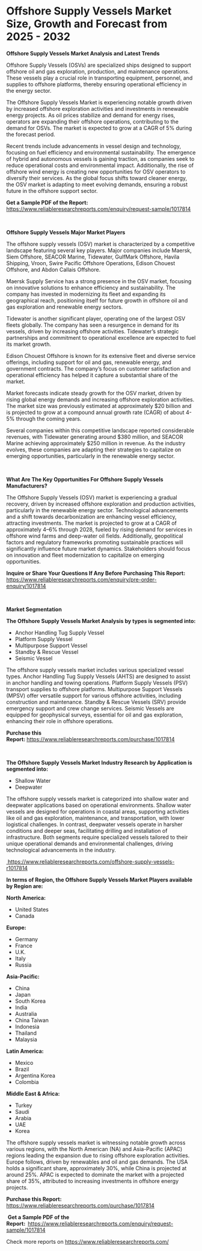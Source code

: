 <p><h1>Offshore Supply Vessels Market Size, Growth and Forecast from 2025 - 2032</h1></p><p><strong>Offshore Supply Vessels Market Analysis and Latest Trends</strong></p>
<p><p>Offshore Supply Vessels (OSVs) are specialized ships designed to support offshore oil and gas exploration, production, and maintenance operations. These vessels play a crucial role in transporting equipment, personnel, and supplies to offshore platforms, thereby ensuring operational efficiency in the energy sector.</p><p>The Offshore Supply Vessels Market is experiencing notable growth driven by increased offshore exploration activities and investments in renewable energy projects. As oil prices stabilize and demand for energy rises, operators are expanding their offshore operations, contributing to the demand for OSVs. The market is expected to grow at a CAGR of 5% during the forecast period.</p><p>Recent trends include advancements in vessel design and technology, focusing on fuel efficiency and environmental sustainability. The emergence of hybrid and autonomous vessels is gaining traction, as companies seek to reduce operational costs and environmental impact. Additionally, the rise of offshore wind energy is creating new opportunities for OSV operators to diversify their services. As the global focus shifts toward cleaner energy, the OSV market is adapting to meet evolving demands, ensuring a robust future in the offshore support sector.</p></p>
<p><strong>Get a Sample PDF of the Report:&nbsp;</strong> <a href="https://www.reliableresearchreports.com/enquiry/request-sample/1017814?utm_campaign=3053&utm_medium=2&utm_source=Github&utm_content=ia&utm_term=30032025&utm_id=offshore-supply-vessels">https://www.reliableresearchreports.com/enquiry/request-sample/1017814</a></p>
<p>&nbsp;</p>
<p><strong>Offshore Supply Vessels Major Market Players</strong></p>
<p><p>The offshore supply vessels (OSV) market is characterized by a competitive landscape featuring several key players. Major companies include Maersk, Siem Offshore, SEACOR Marine, Tidewater, GulfMark Offshore, Havila Shipping, Vroon, Swire Pacific Offshore Operations, Edison Chouest Offshore, and Abdon Callais Offshore. </p><p>Maersk Supply Service has a strong presence in the OSV market, focusing on innovative solutions to enhance efficiency and sustainability. The company has invested in modernizing its fleet and expanding its geographical reach, positioning itself for future growth in offshore oil and gas exploration and renewable energy sectors.</p><p>Tidewater is another significant player, operating one of the largest OSV fleets globally. The company has seen a resurgence in demand for its vessels, driven by increasing offshore activities. Tidewater’s strategic partnerships and commitment to operational excellence are expected to fuel its market growth.</p><p>Edison Chouest Offshore is known for its extensive fleet and diverse service offerings, including support for oil and gas, renewable energy, and government contracts. The company’s focus on customer satisfaction and operational efficiency has helped it capture a substantial share of the market.</p><p>Market forecasts indicate steady growth for the OSV market, driven by rising global energy demands and increasing offshore exploration activities. The market size was previously estimated at approximately $20 billion and is projected to grow at a compound annual growth rate (CAGR) of about 4-5% through the coming years.</p><p>Several companies within this competitive landscape reported considerable revenues, with Tidewater generating around $380 million, and SEACOR Marine achieving approximately $250 million in revenue. As the industry evolves, these companies are adapting their strategies to capitalize on emerging opportunities, particularly in the renewable energy sector.</p></p>
<p>&nbsp;</p>
<p><strong>What Are The Key Opportunities For Offshore Supply Vessels Manufacturers?</strong></p>
<p><p>The Offshore Supply Vessels (OSV) market is experiencing a gradual recovery, driven by increased offshore exploration and production activities, particularly in the renewable energy sector. Technological advancements and a shift towards decarbonization are enhancing vessel efficiency, attracting investments. The market is projected to grow at a CAGR of approximately 4–6% through 2028, fueled by rising demand for services in offshore wind farms and deep-water oil fields. Additionally, geopolitical factors and regulatory frameworks promoting sustainable practices will significantly influence future market dynamics. Stakeholders should focus on innovation and fleet modernization to capitalize on emerging opportunities.</p></p>
<p><strong>Inquire or Share Your Questions If Any Before Purchasing This Report:</strong> <a href="https://www.reliableresearchreports.com/enquiry/pre-order-enquiry/1017814?utm_campaign=3053&utm_medium=2&utm_source=Github&utm_content=ia&utm_term=30032025&utm_id=offshore-supply-vessels">https://www.reliableresearchreports.com/enquiry/pre-order-enquiry/1017814</a></p>
<p>&nbsp;</p>
<p><strong>Market Segmentation</strong></p>
<p><strong>The Offshore Supply Vessels Market Analysis by types is segmented into:</strong></p>
<p><ul><li>Anchor Handling Tug Supply Vessel</li><li>Platform Supply Vessel</li><li>Multipurpose Support Vessel</li><li>Standby & Rescue Vessel</li><li>Seismic Vessel</li></ul></p>
<p><p>The offshore supply vessels market includes various specialized vessel types. Anchor Handling Tug Supply Vessels (AHTS) are designed to assist in anchor handling and towing operations. Platform Supply Vessels (PSV) transport supplies to offshore platforms. Multipurpose Support Vessels (MPSV) offer versatile support for various offshore activities, including construction and maintenance. Standby & Rescue Vessels (SRV) provide emergency support and crew change services. Seismic Vessels are equipped for geophysical surveys, essential for oil and gas exploration, enhancing their role in offshore operations.</p></p>
<p><strong>Purchase this Report:&nbsp;</strong><a href="https://www.reliableresearchreports.com/purchase/1017814?utm_campaign=3053&utm_medium=2&utm_source=Github&utm_content=ia&utm_term=30032025&utm_id=offshore-supply-vessels">https://www.reliableresearchreports.com/purchase/1017814</a></p>
<p>&nbsp;</p>
<p><strong>The Offshore Supply Vessels Market Industry Research by Application is segmented into:</strong></p>
<p><ul><li>Shallow Water</li><li>Deepwater</li></ul></p>
<p><p>The offshore supply vessels market is categorized into shallow water and deepwater applications based on operational environments. Shallow water vessels are designed for operations in coastal areas, supporting activities like oil and gas exploration, maintenance, and transportation, with lower logistical challenges. In contrast, deepwater vessels operate in harsher conditions and deeper seas, facilitating drilling and installation of infrastructure. Both segments require specialized vessels tailored to their unique operational demands and environmental challenges, driving technological advancements in the industry.</p></p>
<p><a href="https://www.reliableresearchreports.com/offshore-supply-vessels-r1017814?utm_campaign=3053&utm_medium=2&utm_source=Github&utm_content=ia&utm_term=30032025&utm_id=offshore-supply-vessels">&nbsp;https://www.reliableresearchreports.com/offshore-supply-vessels-r1017814</a></p>
<p><strong>In terms of Region, the Offshore Supply Vessels Market Players available by Region are:</strong></p>
<p>
    <p> <strong> North America: </strong>
        <ul>
            <li>United States</li>
            <li>Canada</li>
        </ul>
        </p> 
    <p> <strong> Europe: </strong>
        <ul>
            <li>Germany</li>
            <li>France</li>
            <li>U.K.</li>
            <li>Italy</li>
            <li>Russia</li>
        </ul>
        </p> 
    <p> <strong> Asia-Pacific: </strong>
        <ul>
            <li>China</li>
            <li>Japan</li>
            <li>South Korea</li>
            <li>India</li>
            <li>Australia</li>
            <li>China Taiwan</li>
            <li>Indonesia</li>
            <li>Thailand</li>
            <li>Malaysia</li>
        </ul>
        </p> 
    <p> <strong> Latin America: </strong>
        <ul>
            <li>Mexico</li>
            <li>Brazil</li>
            <li>Argentina Korea</li>
            <li>Colombia</li>
        </ul>
        </p> 
    <p> <strong> Middle East & Africa: </strong>
        <ul>
            <li>Turkey</li>
            <li>Saudi</li>
            <li>Arabia</li>
            <li>UAE</li>
            <li>Korea</li>
        </ul>
    </p>
    </p>
<p><p>The offshore supply vessels market is witnessing notable growth across various regions, with the North American (NA) and Asia-Pacific (APAC) regions leading the expansion due to rising offshore exploration activities. Europe follows, driven by renewables and oil and gas demands. The USA holds a significant share, approximately 30%, while China is projected at around 25%. APAC is expected to dominate the market with a projected share of 35%, attributed to increasing investments in offshore energy projects.</p></p>
<p><strong>Purchase this Report: </strong><a href="https://www.reliableresearchreports.com/purchase/1017814?utm_campaign=3053&utm_medium=2&utm_source=Github&utm_content=ia&utm_term=30032025&utm_id=offshore-supply-vessels">https://www.reliableresearchreports.com/purchase/1017814</a></p>
<p>&nbsp;<strong>Get a Sample PDF of the Report:&nbsp;&nbsp;</strong><a href="https://www.reliableresearchreports.com/enquiry/request-sample/1017814?utm_campaign=3053&utm_medium=2&utm_source=Github&utm_content=ia&utm_term=30032025&utm_id=offshore-supply-vessels">https://www.reliableresearchreports.com/enquiry/request-sample/1017814</a></p>
<p><strong></strong></p>
<p>Check more reports on <a href="https://www.reliableresearchreports.com/?utm_campaign=3053&utm_medium=2&utm_source=Github&utm_content=ia&utm_term=30032025&utm_id=offshore-supply-vessels">https://www.reliableresearchreports.com/</a></p>